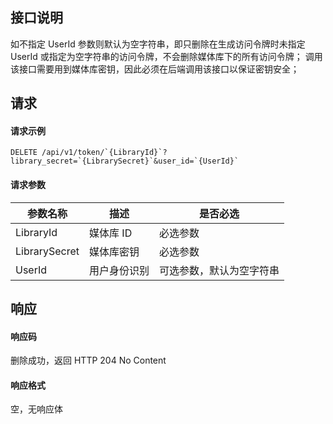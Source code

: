 ## 接口说明
如不指定 UserId 参数则默认为空字符串，即只删除在生成访问令牌时未指定 UserId 或指定为空字符串的访问令牌，不会删除媒体库下的所有访问令牌；
调用该接口需要用到媒体库密钥，因此必须在后端调用该接口以保证密钥安全；

## 请求
#### 请求示例

```plaintext
DELETE /api/v1/token/`{LibraryId}`?library_secret=`{LibrarySecret}`&user_id=`{UserId}`
```

#### 请求参数
| 参数名称      | 描述         | 是否必选                 |
| ------------- | ------------ | ------------------------ |
| LibraryId     | 媒体库 ID    | 必选参数                 |
| LibrarySecret | 媒体库密钥   | 必选参数                 |
| UserId        | 用户身份识别 | 可选参数，默认为空字符串 |


## 响应
#### 响应码
删除成功，返回 HTTP 204 No Content
#### 响应格式
空，无响应体
